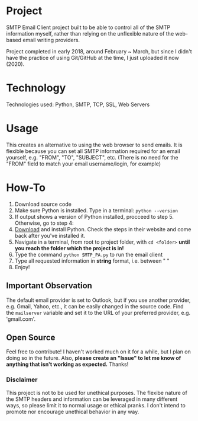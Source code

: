 # Project

SMTP Email Client project built to be able to control all of the SMTP information myself, rather than relying on the unflexible nature of the web-based email writing providers.

Project completed in early 2018, around February ~ March, but since I didn't have the practice of using Git/GitHub at the time, I just uploaded it now (2020).

# Technology

Technologies used: Python, SMTP, TCP, SSL, Web Servers

# Usage

This creates an alternative to using the web browser to send emails. It is flexible because you can set all SMTP information required for an email yourself, e.g. "FROM", "TO", "SUBJECT", etc. (There is no need for the "FROM" field to match your email username/login, for example)

# How-To

1.  Download source code
2.  Make sure Python is installed. Type in a terminal:
    ```python --version```
3.  If output shows a version of Python installed, procceed to step 5. Otherwise, go to step 4:
4.  [Download](https://www.python.org/downloads/) and install Python. Check the steps in their website and come back after you've installed it.
5.  Navigate in a terminal, from root to project folder, with ```cd <folder>``` **until you reach the folder which the project is in!**
6.  Type the command ```python SMTP_PA.py``` to run the email client
7.  Type all requested information in **string** format, i.e. between " "
8.  Enjoy!

## Important Observation

The default email provider is set to Outlook, but if you use another provider, e.g. Gmail, Yahoo, etc., it can be easily changed in the source code. Find the ```mailserver``` variable and set it to the URL of your preferred provider, e.g. 'gmail.com'.

## Open Source

Feel free to contribute! I haven't worked much on it for a while, but I plan on doing so in the future. Also, **please create an "Issue" to let me know of anything that isn't working as expected.** Thanks!

### Disclaimer

This project is not to be used for unethical purposes. The flexibe nature of the SMTP headers and information can be leveraged in many different ways, so please limit it to normal usage or ethical pranks. I don't intend to promote nor encourage unethical behavior in any way.
